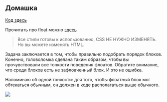 ## Домашка

<p><a href="https://jsfiddle.net/GreatRaksin/5rdezfw1/1/" target="_blank">Код здесь</a></p>
<p>Прочитать про float можно <a href="https://developer.mozilla.org/ru/docs/Web/CSS/float" target="_blank">здесь</a></p>

<blockquote>Все стили готовы к использованию, CSS НЕ НУЖНО ИЗМЕНЯТЬ.
Но вы можете изменять HTML.</blockquote>

<p>Задача заключается в том, чтобы правильно подобрать порядок блоков.
Конечно, головоломка сделана таким образом, чтобы вы прочувствовали все тонкости поведения флоатов. 
Обратите внимание, что среди блоков есть не зафлоаченный блок. И это не ошибка.</p>

<p>Напоминаю об одной тонкости: для того, чтобы флоатный блок мог обтекаться обычным, он должен в коде располагаться выше обычного.</p>

<img src="https://htmlacademy.ru/upload/checks/solutions/task-673/4f0be89751e50657d29af4c76d8d9b1a.png?token=6736423935c2c4c4b97bab99386e0223ecadbbfd5?timestamp=1634372868012">